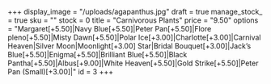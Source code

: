 +++
display_image = "/uploads/agapanthus.jpg"
draft = true
manage_stock_ = true
sku = ""
stock = 0
title = "Carnivorous Plants"
price = "9.50"
options = "Margaret[+5.50]|Navy Blue[+5.50]|Peter Pan[+5.50]|Flore pleno[+5.50]|Misty Dawn[+5.50]|Polar Ice[+3.00]|Charlotte[+3.00]|Carnival Heaven|Silver Moon|Moonlight[+3.00] Star|Bridal Bouquet[+3.00]|Jack’s Blue[+5.50]|Enigma[+5.50]|Brilliant Blue[+5.50]|Black Pantha[+5.50]|Albus[+9.00]|White Heaven[+5.50]|Gold Strike[+5.50]|Peter Pan (Small)[+3.00]|"
id = 3
+++
